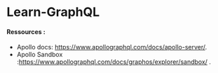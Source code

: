 # Learn-GraphQL

#### Ressources :
 - Apollo docs: https://www.apollographql.com/docs/apollo-server/.
 - Apollo Sandbox :https://www.apollographql.com/docs/graphos/explorer/sandbox/ .
 
